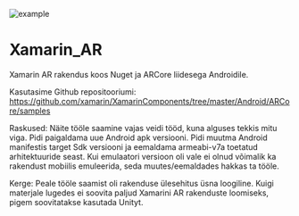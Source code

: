 ![example](https://user-images.githubusercontent.com/55129119/112847014-4d91a800-90af-11eb-88a3-04fa7880afdc.jpg)
# Xamarin_AR
Xamarin AR rakendus koos Nuget ja ARCore liidesega Androidile.
 
Kasutasime Github repositooriumi: https://github.com/xamarin/XamarinComponents/tree/master/Android/ARCore/samples
 
Raskused:
Näite tööle saamine vajas veidi tööd, kuna alguses tekkis mitu viga. Pidi paigaldama uue Android apk versiooni. Pidi muutma Android manifestis target Sdk versiooni ja eemaldama
armeabi-v7a toetatud arhitektuuride seast. Kui emulaatori versioon oli vale ei olnud võimalik ka rakendust mobiilis emuleerida, seda muutes/eemaldades hakkas ta tööle.

Kerge:
Peale tööle saamist oli rakenduse ülesehitus üsna loogiline. Kuigi materjale lugedes ei soovita paljud Xamarini AR rakenduste loomiseks, pigem soovitatakse kasutada Unityt.
